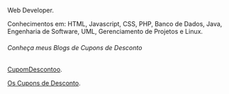 Web Developer.

Conhecimentos em: HTML, Javascript, CSS, PHP, Banco de Dados, Java, Engenharia de Software, UML, Gerenciamento de Projetos e Linux.


 
###### Conheça meus Blogs de Cupons de Desconto

[CupomDescontoo](https://www.cupomdescontoo.com).

[Os Cupons de Desconto](https://www.oscuponsdedesconto.com).


